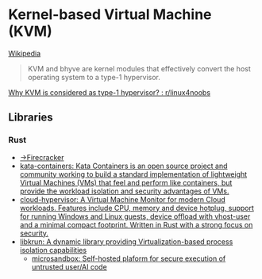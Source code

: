 # Kernel-based Virtual Machine (KVM)
[Wikipedia](https://en.wikipedia.org/wiki/Kernel-based_Virtual_Machine)

> KVM and bhyve are kernel modules that effectively convert the host operating system to a type-1 hypervisor.

[Why KVM is considered as type-1 hypervisor? : r/linux4noobs](https://www.reddit.com/r/linux4noobs/comments/10jeyo3/why_kvm_is_considered_as_type1_hypervisor/)

## Libraries
### Rust
- [→Firecracker](Firecracker.md)
- [kata-containers: Kata Containers is an open source project and community working to build a standard implementation of lightweight Virtual Machines (VMs) that feel and perform like containers, but provide the workload isolation and security advantages of VMs.](https://github.com/kata-containers/kata-containers)
- [cloud-hypervisor: A Virtual Machine Monitor for modern Cloud workloads. Features include CPU, memory and device hotplug, support for running Windows and Linux guests, device offload with vhost-user and a minimal compact footprint. Written in Rust with a strong focus on security.](https://github.com/cloud-hypervisor/cloud-hypervisor)
- [libkrun: A dynamic library providing Virtualization-based process isolation capabilities](https://github.com/containers/libkrun)
  - [microsandbox: Self-hosted plaform for secure execution of untrusted user/AI code](https://github.com/microsandbox/microsandbox)
